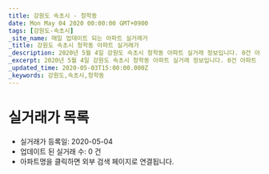 ```yaml
---
title: 강원도 속초시 - 청학동
date: Mon May 04 2020 00:00:00 GMT+0900
tags: [강원도-속초시]
_site_name: 매일 업데이트 되는 아파트 실거래가
_title: 강원도 속초시 청학동 아파트 실거래가
_description: 2020년 5월 4일 강원도 속초시 청학동 아파트 실거래 정보입니다. 0건 아파트 정보가 있습니다.
_excerpt: 2020년 5월 4일 강원도 속초시 청학동 아파트 실거래 정보입니다. 0건 아파트 정보가 있습니다.
_updated_time: 2020-05-03T15:00:00.000Z
_keywords: 강원도,속초시,청학동
---
```






# 실거래가 목록
- 실거래가 등록일: 2020-05-04
- 업데이트 된 실거래 수: 0 건
- 아파트명을 클릭하면 외부 검색 페이지로 연결됩니다.




